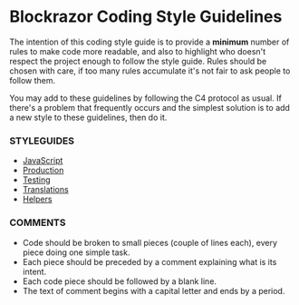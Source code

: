 # Blockrazor Coding Style Guidelines

The intention of this coding style guide is to provide a **minimum** number of rules to make code more readable, and also to highlight who doesn't respect the project enough to follow the style guide. Rules should be chosen with care, if too many rules accumulate it's not fair to ask people to follow them.

You may add to these guidelines by following the C4 protocol as usual. If there's a problem that frequently occurs and the simplest solution is to add a new style to these guidelines, then do it.

### STYLEGUIDES
- [JavaScript](/docs/STYLES.md)
- [Production](/docs/PRODUCTION.md)
- [Testing](/docs/TESTING.md)
- [Translations](/docs/TRANSLATIONS.md)
- [Helpers](/docs/helpers.md)

### COMMENTS
- Code should be broken to small pieces (couple of lines each), every piece doing one simple task.
- Each piece should be preceded by a comment explaining what is its intent.
- Each code piece should be followed by a blank line.
- The text of comment begins with a capital letter and ends by a period.


